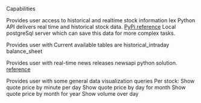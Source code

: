 Capabilities

Provides user access to historical and realtime stock information
  Iex Python API delivers real time and historical stock data. [PyPi reference](https://pypi.org/project/iexfinance/)
  Local postgreSql server which can save this data for more complex tasks.

Provides user with 
  Current available tables are
    historical_intraday
    balance_sheet

Provides user with real-time news releases
  newsapi python solution. [reference](https://newsapi.org/docs/client-libraries/python)

Provides user with some general data visualization queries
    Per stock:
        Show quote price by minute per day
        Show quote price by day for month
        Show quote price by month for year
        Show volume over day
